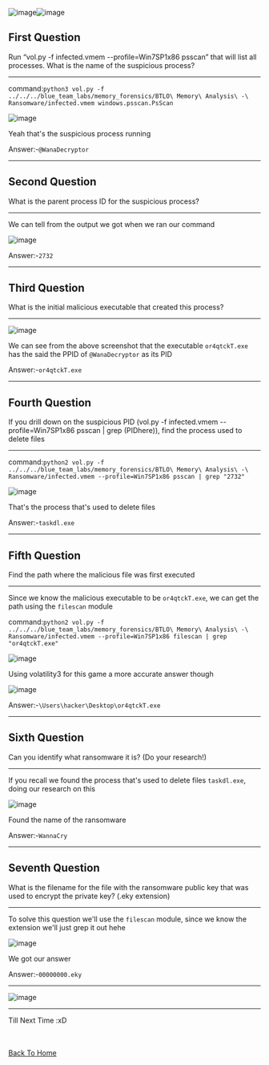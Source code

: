 ![image](https://github.com/user-attachments/assets/a7a5ddcc-e8ab-4bd8-a7fc-40cd14f4f3d6)![image](https://github.com/user-attachments/assets/06835cbf-6700-498d-8a4c-6c54c3f9953b)


## First Question

Run “vol.py -f infected.vmem --profile=Win7SP1x86 psscan” that will list all processes. What is the name of the suspicious process?
<hr>

command:```python3 vol.py -f ../../../blue_team_labs/memory_forensics/BTLO\ Memory\ Analysis\ -\ Ransomware/infected.vmem windows.psscan.PsScan```

![image](https://github.com/user-attachments/assets/53c76108-7172-4fc4-9233-828400537d28)

Yeah that's the suspicious process running


Answer:-```@WanaDecryptor```

----------------------------------

## Second Question

What is the parent process ID for the suspicious process?
<hr>

We can tell from the output we got when we ran our command

![image](https://github.com/user-attachments/assets/0f806229-5a5a-4db4-b08c-23b6205a48b9)

Answer:-```2732```

----------------------

## Third Question

What is the initial malicious executable that created this process?
<hr>

![image](https://github.com/user-attachments/assets/d2bb0a21-d00a-45f3-84df-20dbe67b340c)

We can see from the above screenshot that the executable ```or4qtckT.exe``` has the said the PPID of ```@WanaDecryptor``` as its PID

Answer:-```or4qtckT.exe```

----------------------

## Fourth Question

If you drill down on the suspicious PID (vol.py -f infected.vmem --profile=Win7SP1x86 psscan | grep (PIDhere)), find the process used to delete files
<hr>

command:```python2 vol.py -f ../../../blue_team_labs/memory_forensics/BTLO\ Memory\ Analysis\ -\ Ransomware/infected.vmem --profile=Win7SP1x86 psscan | grep "2732"```

![image](https://github.com/user-attachments/assets/adb3c6ba-6dd8-4d7c-81ee-c19f0be01d77)

That's the process that's used to delete files

Answer:-```taskdl.exe```

-----------------------

## Fifth Question

Find the path where the malicious file was first executed
<hr>

Since we know the malicious executable to be ```or4qtckT.exe```, we can get the path using the ```filescan``` module

command:```python2 vol.py -f ../../../blue_team_labs/memory_forensics/BTLO\ Memory\ Analysis\ -\ Ransomware/infected.vmem --profile=Win7SP1x86 filescan | grep "or4qtckT.exe"```

![image](https://github.com/user-attachments/assets/7b1edb42-ae6f-4d5f-a395-4ac1878b2d8e)

Using volatility3 for this game a more accurate answer though

![image](https://github.com/user-attachments/assets/ed7f812e-18f4-4b3f-9089-66dbcc7dd891)

Answer:-```\Users\hacker\Desktop\or4qtckT.exe```

----------------------

## Sixth Question

Can you identify what ransomware it is? (Do your research!) 
<hr>

If you recall we found the process that's used to delete files ```taskdl.exe```, doing our research on this

![image](https://github.com/user-attachments/assets/0e44f9d6-4af8-4f80-96df-a923cb397c83)

Found the name of the ransomware

Answer:-```WannaCry```

------------------------

## Seventh Question

What is the filename for the file with the ransomware public key that was used to encrypt the private key? (.eky extension)
<hr>

To solve this question we'll use the `filescan` module, since we know the extension we'll just grep it out hehe

![image](https://github.com/user-attachments/assets/46278e0c-83b1-4ade-8009-f669e2d53264)

We got our answer

Answer:-```00000000.eky```

----------------------------

![image](https://github.com/user-attachments/assets/2ce787e9-2df1-4fda-b9f8-79341465392b)

--------------------------------



Till Next Time :xD





<br> <br>
[Back To Home](../../index.md)


























